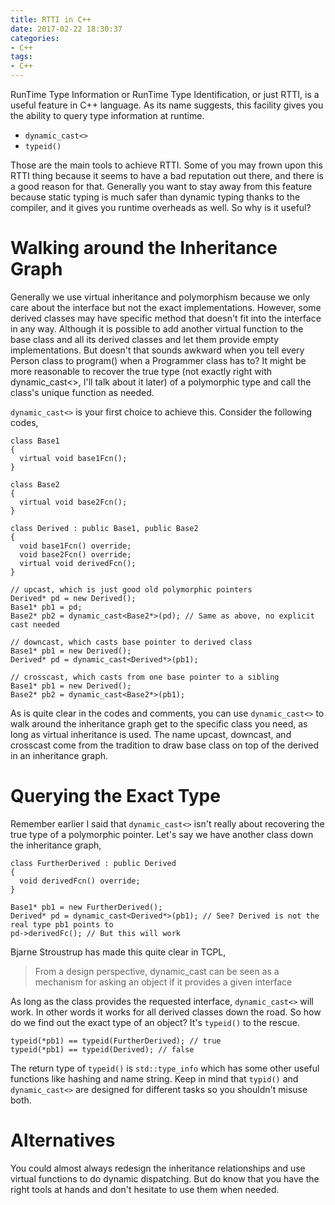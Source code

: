 ```yaml
---
title: RTTI in C++
date: 2017-02-22 18:30:37
categories:
- C++
tags:
- C++
---
```


RunTime Type Information or RunTime Type Identification, or just RTTI, is a useful feature in C++ language. As its name suggests, this facility gives you the ability to query type information at runtime.

- `dynamic_cast<>`
- `typeid()`

Those are the main tools to achieve RTTI. Some of you may frown upon this RTTI thing because it seems to have a bad reputation out there, and there is a good reason for that. Generally you want to stay away from this feature because static typing is much safer than dynamic typing thanks to the compiler, and it gives you runtime overheads as well. So why is it useful?

<!--- more --->

# Walking around the Inheritance Graph

Generally we use virtual inheritance and polymorphism because we only care about the interface but not the exact implementations. However, some derived classes may have specific method that doesn't fit into the interface in any way. Although it is possible to add another virtual function to the base class and all its derived classes and let them provide empty implementations. But doesn't that sounds awkward when you tell every Person class to program() when a Programmer class has to? It might be more reasonable to recover the true type (not exactly right with dynamic_cast<>, I'll talk about it later) of a polymorphic type and call the class's unique function as needed.

`dynamic_cast<>` is your first choice to achieve this. Consider the following codes,

```
class Base1
{
  virtual void base1Fcn();
}

class Base2
{
  virtual void base2Fcn();
}

class Derived : public Base1, public Base2
{
  void base1Fcn() override;
  void base2Fcn() override;
  virtual void derivedFcn();
}

// upcast, which is just good old polymorphic pointers
Derived* pd = new Derived();
Base1* pb1 = pd;
Base2* pb2 = dynamic_cast<Base2*>(pd); // Same as above, no explicit cast needed

// downcast, which casts base pointer to derived class
Base1* pb1 = new Derived();
Derived* pd = dynamic_cast<Derived*>(pb1);

// crosscast, which casts from one base pointer to a sibling
Base1* pb1 = new Derived();
Base2* pb2 = dynamic_cast<Base2*>(pb1);
```

As is quite clear in the codes and comments, you can use `dynamic_cast<>` to walk around the inheritance graph get to the specific class you need, as long as virtual inheritance is used. The name upcast, downcast, and crosscast come from the tradition to draw base class on top of the derived in an inheritance graph.

# Querying the Exact Type

Remember earlier I said that `dynamic_cast<>` isn't really about recovering the true type of a polymorphic pointer. Let's say we have another class down the inheritance graph,

```
class FurtherDerived : public Derived
{
  void derivedFcn() override;
}

Base1* pb1 = new FurtherDerived();
Derived* pd = dynamic_cast<Derived*>(pb1); // See? Derived is not the real type pb1 points to
pd->derivedFc(); // But this will work
```

Bjarne Stroustrup has made this quite clear in TCPL,

> From a design perspective, dynamic_cast can be seen as a mechanism for asking an object if it provides a given interface

As long as the class provides the requested interface, `dynamic_cast<>` will work. In other words it works for all derived classes down the road. So how do we find out the exact type of an object? It's `typeid()` to the rescue.

```
typeid(*pb1) == typeid(FurtherDerived); // true
typeid(*pb1) == typeid(Derived); // false
```

The return type of `typeid()` is `std::type_info` which has some other useful functions like hashing and name string. Keep in mind that `typid()` and `dynamic_cast<>` are designed for different tasks so you shouldn't misuse both.

# Alternatives

You could almost always redesign the inheritance relationships and use virtual functions to do dynamic dispatching. But do know that you have the right tools at hands and don't hesitate to use them when needed.
